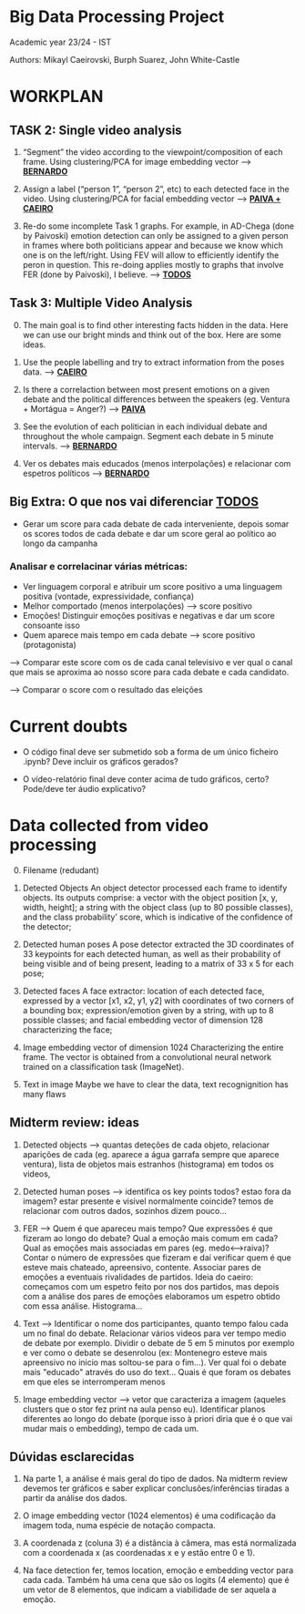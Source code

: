 # Big Data Processing Project 
Academic year 23/24 - IST

Authors: Mikayl Caeirovski, Burph Suarez, John White-Castle


# WORKPLAN

## TASK 2: Single video analysis

1. “Segment” the video according to the viewpoint/composition of each frame. Using clustering/PCA for image embedding vector --> <u>__BERNARDO__</u>

2. Assign a label (“person 1”, “person 2”, etc) to each detected face in the video. Using clustering/PCA for facial embedding vector --> <u>__PAIVA + CAEIRO__</u>

3. Re-do some incomplete Task 1 graphs. For example, in AD-Chega (done by Paivoski) emotion detection can only be assigned to a given person in frames where both politicians appear and because we know which one is on the left/right. Using FEV will allow to efficiently identify the peron in question. This re-doing applies mostly to graphs that involve FER (done by Paivoski), I believe. --> <u>__TODOS__</u>


##  Task 3: Multiple Video Analysis 

0. The main goal is to find other interesting facts hidden in the data. Here we can use our bright minds and think out of the box. Here are some ideas.

1. Use the people labelling and try to extract information from the poses data. --> <u>__CAEIRO__</u>

2. Is there a correlaction between most present emotions on a given debate and the political differences between the speakers (eg. Ventura + Mortágua = Anger?) --> <u>__PAIVA__</u>

3. See the evolution of each politician in each individual debate and throughout the whole campaign. Segment each debate in 5 minute intervals. --> <u>__BERNARDO__</u>

4. Ver os debates mais educados (menos interpolações) e relacionar com espetros políticos --> <u>__BERNARDO__</u>





## Big Extra: O que nos vai diferenciar <u>__TODOS__</u>

- Gerar um score para cada debate de cada interveniente, depois somar os scores todos de cada debate e dar um score geral ao político ao longo da campanha

### Analisar e correlacinar várias métricas:

- Ver linguagem corporal e atribuir um score positivo a uma linguagem positiva (vontade, expressividade, confiança)
- Melhor comportado (menos interpolações) --> score positivo 
- Emoções! Distinguir emoções positivas e negativas e dar um score consoante isso
- Quem aparece mais tempo em cada debate --> score positivo (protagonista)


--> Comparar este score com os de cada canal televisivo e ver qual o canal que mais se aproxima ao nosso score para cada debate e cada candidato.

--> Comparar o score com o resultado das eleições 





# Current doubts

- O código final deve ser submetido sob a forma de um único ficheiro .ipynb? Deve incluir os gráficos gerados?

- O vídeo-relatório final deve conter acima de tudo gráficos, certo? Pode/deve ter áudio explicativo? 



# Data collected from video processing
0. Filename (redudant)

1. Detected Objects 
An object detector processed each frame to identify objects. Its outputs comprise: a vector with the object position [x, y, width, height]; a string with the object class (up to 80 possible classes), and the class probability’ score, which is indicative of the confidence of the detector;

2. Detected human poses 
A pose detector extracted the 3D coordinates of 33 keypoints for each detected human, as well as their probability of being visible and of being present, leading to a matrix of 33 x 5 for each pose;

3. Detected faces 
A face extractor: location of each detected face, expressed by a vector [x1, x2, y1, y2] with coordinates of two corners of a bounding box; expression/emotion given by a string, with up to 8 possible classes; and facial embedding vector of dimension 128 characterizing the face;

4. Image embedding vector of dimension 1024 
Characterizing the entire frame. The vector is obtained from a convolutional neural network trained on a classification task (ImageNet).

5. Text in image
Maybe we have to clear the data, text recognignition has many flaws



## Midterm review: ideas

1. Detected objects 
—> quantas deteções de cada objeto, relacionar aparições de cada (eg. aparece a água garrafa sempre que aparece ventura), lista de objetos mais estranhos (histograma) em todos os videos, 

2. ⁠Detected human poses
 —> identifica os key points todos? estao fora da imagem? estar presente e visivel normalmente coincide? temos de relacionar com outros dados, sozinhos dizem pouco...

3. FER 
—> Quem é que apareceu mais tempo? Que expressões é que fizeram ao longo do debate? Qual a emoção mais comum em cada? Qual as emoções mais associadas em pares (eg. medo<-->raiva)? Contar o número de expressões que fizeram e daí verificar quem é que esteve mais chateado, apreensivo, contente. Associar pares de emoções a eventuais rivalidades de partidos. Ideia do caeiro: começamos com um espetro feito por nos dos partidos, mas depois com a análise dos pares de emoções elaboramos um espetro obtido com essa análise. Histograma...

4. ⁠Text 
—> Identificar o nome dos participantes, quanto tempo falou cada um no final do debate. Relacionar vários videos para ver tempo medio de debate por exemplo. Dividir o debate de 5 em 5 minutos por exemplo e ver como o debate se desenrolou (ex: Montenegro esteve mais apreensivo no inicio mas soltou-se para o fim...). Ver qual foi o debate mais "educado" através do uso do text... Quais é que foram os debates em que eles se interromperam menos

5. ⁠Image embedding vector —> vetor que caracteriza a imagem (aqueles clusters que o stor fez print na aula penso eu). Identificar planos diferentes ao longo do debate (porque isso à priori diria que é o que vai mudar mais o embedding), tempo de cada um.



## Dúvidas esclarecidas

1. Na parte 1, a análise é mais geral do tipo de dados. Na midterm review devemos ter gráficos e saber explicar conclusões/inferências tiradas a partir da análise dos dados.

2. O image embedding vector (1024 elementos) é uma codificação da imagem toda, numa espécie de notação compacta.

3. A coordenada z (coluna 3) é a distância à câmera, mas está normalizada com a coordenada x (as coordenadas x e y estão entre 0 e 1). 

4. Na face detection fer, temos location, emoção e embedding vector para cada cada. Também há uma cena que são os logits (4 elemento) que é um vetor de 8 elementos, que indicam a viabilidade de ser aquela a emoção.
